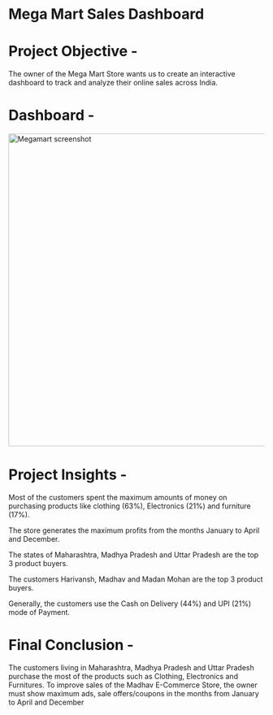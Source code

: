 # Mega Mart Sales Dashboard
# Project Objective -
The owner of the Mega Mart Store wants us to create an interactive dashboard to track and analyze their online sales across India.

# Dashboard - 
<img width="615" alt="Megamart screenshot" src="https://user-images.githubusercontent.com/130046611/231704045-663d168b-f4db-4ff8-abad-10fe15cf858b.png">




# Project Insights - 
Most of the customers spent the maximum amounts of money on purchasing products like clothing (63%), Electronics (21%) and furniture (17%).

The store generates the maximum profits from the months January to April and December.

The states of Maharashtra, Madhya Pradesh and Uttar Pradesh are the top 3 product buyers.

The customers Harivansh, Madhav and Madan Mohan are the top 3 product buyers.

Generally, the customers use the Cash on Delivery (44%) and UPI (21%) mode of Payment.

# Final Conclusion -

The customers living in Maharashtra, Madhya Pradesh and Uttar Pradesh purchase the most of the products such as Clothing, Electronics and Furnitures. To improve sales of the Madhav E-Commerce Store, the owner must show maximum ads, sale offers/coupons in the months from January to April and December
